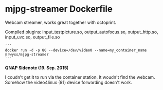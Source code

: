 # mjpg-streamer Dockerfile

Webcam streamer, works great together with octoprint. 

Compiled plugins: input_testpicture.so, output_autofocus.so, output_http.so, input_uvc.so, output_file.so

	```
	docker run -d -p 80 --device=/dev/video0 --name=my_container_name mrwyss/mjpg-streamer
	```

**QNAP Sidenote (19. Sep. 2015)**

I coudn't get it to run via the container station. It woudn't find the webcam. Somehow the video4linux (81) device forwarding doesn't work.
